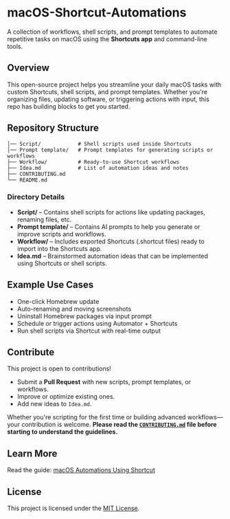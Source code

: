 # macOS-Shortcut-Automations

A collection of workflows, shell scripts, and prompt templates to automate repetitive tasks on macOS using the **Shortcuts app** and command-line tools.

## Overview

This open-source project helps you streamline your daily macOS tasks with custom Shortcuts, shell scripts, and prompt templates. Whether you're organizing files, updating software, or triggering actions with input, this repo has building blocks to get you started.

## Repository Structure

```
│── Script/            # Shell scripts used inside Shortcuts
│── Prompt template/   # Prompt templates for generating scripts or workflows
├── Workflow/          # Ready-to-use Shortcut workflows
├── Idea.md            # List of automation ideas and notes
├── CONTRIBUTING.md
└── README.md
```

### Directory Details

* **Script/** – Contains shell scripts for actions like updating packages, renaming files, etc.
* **Prompt template/** – Contains AI prompts to help you generate or improve scripts and workflows.
* **Workflow/** – Includes exported Shortcuts (.shortcut files) ready to import into the Shortcuts app.
* **Idea.md** – Brainstormed automation ideas that can be implemented using Shortcuts or shell scripts.

## Example Use Cases

* One-click Homebrew update
* Auto-renaming and moving screenshots
* Uninstall Homebrew packages via input prompt
* Schedule or trigger actions using Automator + Shortcuts
* Run shell scripts via Shortcut with real-time output

## Contribute

This project is open to contributions!

* Submit a **Pull Request** with new scripts, prompt templates, or workflows.
* Improve or optimize existing ones.
* Add new ideas to `Idea.md`.

Whether you're scripting for the first time or building advanced workflows—your contribution is welcome.
**Please read the [`CONTRIBUTING.md`](CONTRIBUTING.md) file before starting to understand the guidelines.**

## Learn More

Read the guide: [macOS Automations Using Shortcut](#)

## License

This project is licensed under the [MIT License](LICENSE).